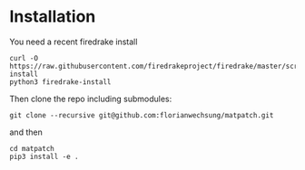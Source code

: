 # Installation

You need a recent firedrake install

    curl -O https://raw.githubusercontent.com/firedrakeproject/firedrake/master/scripts/firedrake-install
    python3 firedrake-install

Then clone the repo including submodules:

    git clone --recursive git@github.com:florianwechsung/matpatch.git

and then
    
    cd matpatch
    pip3 install -e .



